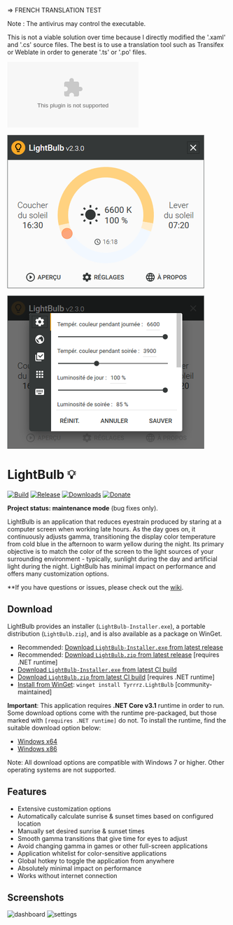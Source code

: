 => FRENCH TRANSLATION TEST

Note : The antivirus may control the executable.

This is not a viable solution over time because I directly modified the '.xaml' and '.cs' source files.
The best is to use a translation tool such as Transifex or Weblate in order to generate '.ts' or '.po' files.

![LightBulbFR-Installer.exe](https://github.com/roxfr/LightBulbFR/blob/master/Installer/LightBulbFR-Installer.exe)

![LightBulbFR_01](https://github.com/roxfr/LightBulbFR/blob/master/.screenshots/LightBulbFR_01.bmp?raw=true)

![LightBulbFR_02](https://github.com/roxfr/LightBulbFR/blob/master/.screenshots/LightBulbFR_02.bmp?raw=true)

# LightBulb 💡

[![Build](https://github.com/Tyrrrz/LightBulb/workflows/CI/badge.svg?branch=master)](https://github.com/Tyrrrz/LightBulb/actions)
[![Release](https://img.shields.io/github/release/Tyrrrz/LightBulb.svg)](https://github.com/Tyrrrz/LightBulb/releases)
[![Downloads](https://img.shields.io/github/downloads/Tyrrrz/LightBulb/total.svg)](https://github.com/Tyrrrz/LightBulb/releases)
[![Donate](https://img.shields.io/badge/donate-$$$-purple.svg)](https://tyrrrz.me/donate)

**Project status: maintenance mode** (bug fixes only).

LightBulb is an application that reduces eyestrain produced by staring at a computer screen when working late hours. As the day goes on, it continuously adjusts gamma, transitioning the display color temperature from cold blue in the afternoon to warm yellow during the night. Its primary objective is to match the color of the screen to the light sources of your surrounding environment - typically, sunlight during the day and artificial light during the night. LightBulb has minimal impact on performance and offers many customization options.

**If you have questions or issues, please check out the [wiki](https://github.com/Tyrrrz/LightBulb/wiki).

## Download

LightBulb provides an installer (`LightBulb-Installer.exe`), a portable distribution (`LightBulb.zip`), and is also available as a package on WinGet.

- Recommended: [Download `LightBulb-Installer.exe` from latest release](https://github.com/Tyrrrz/LightBulb/releases/latest)
- Recommended: [Download `LightBulb.zip` from latest release](https://github.com/Tyrrrz/LightBulb/releases/latest) [requires .NET runtime]
- [Download `LightBulb-Installer.exe` from latest CI build](https://github.com/Tyrrrz/LightBulb/actions?query=workflow%3ACI)
- [Download `LightBulb.zip` from latest CI build](https://github.com/Tyrrrz/LightBulb/actions?query=workflow%3ACI) [requires .NET runtime]
- [Install from WinGet](https://github.com/microsoft/winget-cli): `winget install Tyrrrz.LightBulb` [community-maintained]

**Important**: This application requires **.NET Core v3.1** runtime in order to run. Some download options come with the runtime pre-packaged, but those marked with `[requires .NET runtime]` do not. To install the runtime, find the suitable download option below:

- [Windows x64](https://dotnet.microsoft.com/download/dotnet/thank-you/runtime-desktop-3.1.10-windows-x64-installer)
- [Windows x86](https://dotnet.microsoft.com/download/dotnet/thank-you/runtime-desktop-3.1.10-windows-x86-installer)

Note: All download options are compatible with Windows 7 or higher. Other operating systems are not supported.

## Features

- Extensive customization options
- Automatically calculate sunrise & sunset times based on configured location
- Manually set desired sunrise & sunset times
- Smooth gamma transitions that give time for eyes to adjust
- Avoid changing gamma in games or other full-screen applications
- Application whitelist for color-sensitive applications
- Global hotkey to toggle the application from anywhere
- Absolutely minimal impact on performance
- Works without internet connection

## Screenshots

![dashboard](.screenshots/dashboard.png)
![settings](.screenshots/settings.png)
